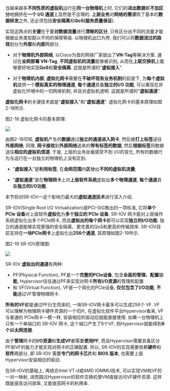
<!-- @import "[TOC]" {cmd="toc" depthFrom=1 depthTo=6 orderedList=false} -->

<!-- code_chunk_output -->



<!-- /code_chunk_output -->

当越来越多**不同性质的虚拟机**运行在**同一台物理机**上时, 它们的**进出数据**都**不加区分**地拥挤在**一个 I/O 通道**上显然是不合理的. **上层业务**对**网络的需求**除了基本的**数据转发**之外, 还必须包括**安全隔离**和**QoS(服务质量保证**). 

实现这两点的**关键**在于要**对数据流量**进行**清晰的区分**, 只有区分出不同的流量才能根据业务类型配以不同的保障等级. 以物理机出口为界, 我们可以将**数据流过的路径**划分为**外部**和**内部**两部分. 

- 对于**物理机外部网络**, 以Cisco为首的网络厂家提出了**VN\-Tag**等解决方案. 通过在**全网部署 VN\-Tag**, **不同虚拟机的流量**能够被识别, 从而在**上联交换机**上能够更好地实现**QoS**和**安全隔离**. 这就是所谓的”**虚拟接入**". 

- 对于**物理机内部**, **虚拟化网卡**需要在**不破坏现有业务机制**的前提下, 为**每个虚拟机**提供一个**模拟真实的物理通道**, **每个通道**具备**独立的I/O 功能**, 可以重现在非虚拟化环境中的一切网络机制, 并且对虚拟机透明. 这就是所谓的”**虚拟通道**". 

**虚拟化网卡**的关键技术就是”**虚拟接入**"和”**虚拟通道**". 虚拟化网卡的基本原理如图2-18所示. 

图2-18 虚拟化网卡的基本原理:

![](./images/2019-07-03-15-18-45.png)

由图2-18可知, **虚拟机**产生的**数据**通过**独立的通道进入网卡**, 然后被**打上标签**送往**外部网络**; 同理, **网卡接收**到**外部网络**送来的**带有标签的数据**, 然后**根据标签**将数据送往**相应的虚拟机信道**. 于是, 上层的业务丝毫感受不到 I/O的变化, 所有的数据行为与运行在一台独立的物理机上没有区别. 

- ”**虚拟接入**"是**利用标签**, 在**全网范围**内**区分**出**不同的虚拟机流量**; 

- ”**虚拟通道**"是在**物理网卡**上对**上层软件系统**虚拟出**多个物理通道**, **每个通道**具备**独立的I/O功能**. 

本节将对SR\-IOV—这个影响力最大的**虚拟通道技术**进行深入介绍. 

SR\-IOV(Single Root I/O Virtualization)是PCI\-SIG推出的一项标准, 它将**单个 PCIe 设备**对上层软件**虚拟化**为**多个独立的 PCIe 设备**. SR\-IOV 网卡能对上层操作系统虚拟化出多个PCIe网卡, 而且**虚拟出的每个网卡**都可以实现**独立的I/O功能**. 独立的通道能够实现更强的安全隔离、更完善的QoS和更高的传输效率. SR\-IOV目前支持在**一块PCIe网卡**上虚拟化出**256个通道**, 其原理如图2\-19所示. 

图2-19 SR-IOV原理图:

![](./images/2019-07-03-15-20-31.png)

SR\-IOV **虚拟出的通道**有两种: 

- PF(Physical Function), PF是一个**完整的PCIe设备**, 包含**全面的管理、配置功能**, Hypervisor往往通过PF来实现对网卡**所有I/O资源**的管理和配置
- 和 VF(Virtual Function), VF是一个简化的PCIe设备, **仅仅包含了I/O功能**, **不能**通过VF管理物理网卡. 

**所有的VF**都是通过PF衍生而来的, 一块SR\-IOV网卡最多可以生成256个 VF. VF 可以理解为物理网卡硬件资源的一个切片, 在虚拟化软件平台Hypervisor看来, VF与普通的 PCIe网卡一模一样, 安装相应的驱动后就能直接使用. 如果一台物理机上只有一个单端口的 SR\-IOV 网卡, 这个端口产生了6个VF, 则Hypervisor就能得到**6个以太网连接**. 

由于**管理**网卡的**I/O资源**和**生成VF**都需要**使用PF**, 而且Hypervisor需要具备区分PF和VF的能力才能实现对网卡的正确配置. 所以, SR\-IOV的实现需要依赖**硬件**和**软件**两部分, 即 SR\-IOV 需要**专门的网卡芯片**和 **BIOS 版本**, 也需要上层Hypervisor安装相应的驱动. 

在SR\-IOV的基础上, 再结合Intel VT\-d或AMD IOMMU技术, 可以实现VM和VF的一对一映射, 进而跳过Hypervisor的软件交换机使VM直接访问VF硬件资源. 这样既能提高访问效率, 又能提高网卡的利用率. 